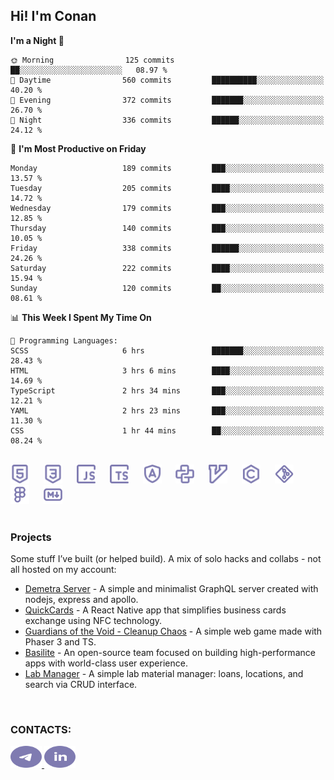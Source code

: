 ## Hi! I'm Conan

<!--START_SECTION:waka-->
**I'm a Night 🦉** 

```text
🌞 Morning                125 commits         ██░░░░░░░░░░░░░░░░░░░░░░░   08.97 % 
🌆 Daytime                560 commits         ██████████░░░░░░░░░░░░░░░   40.20 % 
🌃 Evening                372 commits         ███████░░░░░░░░░░░░░░░░░░   26.70 % 
🌙 Night                  336 commits         ██████░░░░░░░░░░░░░░░░░░░   24.12 % 
```
📅 **I'm Most Productive on Friday** 

```text
Monday                   189 commits         ███░░░░░░░░░░░░░░░░░░░░░░   13.57 % 
Tuesday                  205 commits         ████░░░░░░░░░░░░░░░░░░░░░   14.72 % 
Wednesday                179 commits         ███░░░░░░░░░░░░░░░░░░░░░░   12.85 % 
Thursday                 140 commits         ███░░░░░░░░░░░░░░░░░░░░░░   10.05 % 
Friday                   338 commits         ██████░░░░░░░░░░░░░░░░░░░   24.26 % 
Saturday                 222 commits         ████░░░░░░░░░░░░░░░░░░░░░   15.94 % 
Sunday                   120 commits         ██░░░░░░░░░░░░░░░░░░░░░░░   08.61 % 
```


📊 **This Week I Spent My Time On** 

```text
💬 Programming Languages: 
SCSS                     6 hrs               ███████░░░░░░░░░░░░░░░░░░   28.43 % 
HTML                     3 hrs 6 mins        ████░░░░░░░░░░░░░░░░░░░░░   14.69 % 
TypeScript               2 hrs 34 mins       ███░░░░░░░░░░░░░░░░░░░░░░   12.21 % 
YAML                     2 hrs 23 mins       ███░░░░░░░░░░░░░░░░░░░░░░   11.30 % 
CSS                      1 hr 44 mins        ██░░░░░░░░░░░░░░░░░░░░░░░   08.24 % 
```


<!--END_SECTION:waka-->

<br>

<div align="left">
  <img src="icons/skills/html.svg" width="30" alt="html5"/>
  <img width="15"/>
  <img src="icons/skills/css.svg" width="30" alt="css"/>
  <img width="15"/>
  <img src="icons/skills/javascript.svg" width="30" alt="javascript"/>
  <img width="15"/>
  <img src="icons/skills/typescript.svg" width="30" alt="typescript"/>
  <img width="15"/>
  <img src="icons/skills/angular.svg" width="30" alt="angular"/>
  <img width="15"/>
  <img src="icons/skills/python.svg" width="30" alt="python"/>
  <img width="15"/>
  <img src="icons/skills/vim.svg" width="30" alt="vim"/>
  <img width="15"/>
  <img src="icons/skills/c.svg" width="30" alt="c"/>
  <img width="15"/>
  <img src="icons/skills/git.svg" width="30" alt="git"/>
  <img width="15"/>
  <img src="icons/skills/figma.svg" width="30" alt="figma"/>
  <img width="15"/>
  <img src="icons/skills/markdown.svg" width="30" alt="markdown"/>
</div>

<br>

### Projects
Some stuff I’ve built (or helped build). A mix of solo hacks and collabs - not all hosted on my account:
- [Demetra Server](https://github.com/demetra-project/server) -  A simple and minimalist GraphQL server created with nodejs, express and apollo.  
- [QuickCards](https://github.com/Pako3549/QuickCards) - A React Native app that simplifies business cards exchange using NFC technology.  
- [Guardians of the Void - Cleanup Chaos](https://github.com/guardians-of-the-void/cleanup-chaos) - A simple web game made with Phaser 3 and TS.  
- [Basilite](https://github.com/basilite) - An open-source team focused on building high-performance apps with world-class user experience.  
- [Lab Manager](https://github.com/blvckspider/it-lab-manager) - A simple lab material manager: loans, locations, and search via CRUD interface.

<br>

### CONTACTS:
<div align="left">
  <a href="https://t.me/gkkconan">
    <img src="icons/contacts/telegram.svg" width="50" height="35" alt="telegram"/>
  </a>
  <a href="https://www.linkedin.com/in/gkkconan">
    <img src="icons/contacts/linkedin.svg" width="50" height="35" alt="linkedin"/>
  </a>
</div>